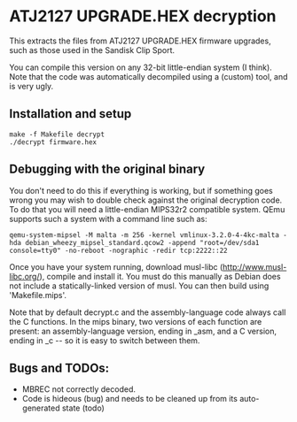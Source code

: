 ATJ2127 UPGRADE.HEX decryption
===

This extracts the files from ATJ2127 UPGRADE.HEX firmware upgrades, such as those used in the Sandisk Clip Sport.

You can compile this version on any 32-bit little-endian system (I think). Note that the code was automatically decompiled using a (custom) tool, and is very ugly.

Installation and setup
---

    make -f Makefile decrypt
	./decrypt firmware.hex


Debugging with the original binary
---
You don't need to do this if everything is working, but if something goes wrong you may wish to double check against the original decryption code. To do that you will need a little-endian MIPS32r2 compatible system. QEmu supports such a system with a command line such as:


    qemu-system-mipsel -M malta -m 256 -kernel vmlinux-3.2.0-4-4kc-malta -hda debian_wheezy_mipsel_standard.qcow2 -append "root=/dev/sda1 console=tty0" -no-reboot -nographic -redir tcp:2222::22

Once you have your system running, download musl-libc (http://www.musl-libc.org/), compile and install it. You must do this manually as Debian does not include a statically-linked version of musl. You can then build using 'Makefile.mips'.

Note that by default decrypt.c and the assembly-language code always call the C functions. In the mips binary, two versions of each function are present: an assembly-language version, ending in \_asm, and a C version, ending in \_c -- so it is easy to switch between them.

Bugs and TODOs:
---

* MBREC not correctly decoded.
* Code is hideous (bug) and needs to be cleaned up from its auto-generated state (todo)

